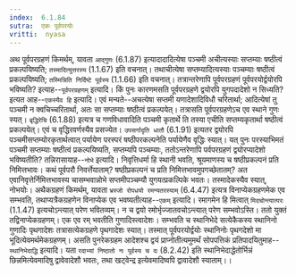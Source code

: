 ```yaml
---
index:  6.1.84
sutra:  एकः पूर्वपरयोः
vritti:  nyasa
---
```


अथ पूर्वपरग्रहणं किमर्थम्, यावता `आद्गुणः` (6.1.87) इत्यादादादित्येषा पञ्चमी अचीत्यस्याः सप्तम्याः षष्ठीत्वं प्रकल्पयिष्यति; `तस्मादित्युत्तरस्य` (1.1.67) इति वचनात्। तथाचीत्येषा सप्तम्यादित्यस्याः पञ्चम्याः षष्ठीत्वं प्रकल्पयिष्यति; `तस्मिन्निति निर्दिष्टे पूर्वस्य` (1.1.66) इति वचनात्। तत्रान्तरेणापि पूर्वपरग्रहणं पूर्वपरयोर्द्वयोरपि भविष्यति? इत्याह--`पूर्वपरग्रहणम्` इत्यादि। किं पुनः कारणमसति पूर्वपरग्रहणे द्वयोरपि युगपदादेशो न सिध्यति? इत्यत आह--`एकस्यैव हि` इत्यादि। एवं मन्यते--अचत्येषा सप्तमी यणादेशादिविधौ चरितार्था; आदित्येषां तु पञ्चमी न क्वचिच्चरितार्था, अतः सा सप्तम्याः षष्ठीत्वं प्रकल्पयेत्। तत्रासति पूर्वपरग्रहणेऽच एव स्थाने गुणः स्यत्। `बृद्धिरेचि` (6.1.88) इत्यत्र च गणविधावादिति पञ्चमी कृतार्थे ति तस्या एचीति सप्तम्यकृतार्था षष्ठीत्वं प्रकल्पयेत्। एवं च वृद्धिरवर्णस्यैव प्रसज्येत। `उपसर्गादृति धातौ` (6.1.91) इत्यतर द्वयोरपि पञ्चमीसप्तम्योरकृतार्थत्वात् पर्यायेण परस्परं षष्ठीपरकल्पनेति पर्यायेणैव वृद्धिः स्यात्। यत् पुनः परस्याभिमतं पञ्चमी सप्तम्याः षष्ठीत्वं प्रकल्पयिष्यति, सप्तम्यपि पञ्चम्याः, ततोऽन्तरेणापि पर्वपरग्रहणं द्व्योरप्यादेशो भविष्यतीति? तन्निरासायाह--`नोभे` इत्यादि। निवृत्तिधर्मा हि स्थानी भवति, श्रूयमाणस्य च षष्ठीप्रकल्पनं प्रति निमित्तभावः। कथं पूर्वपरौ निवर्त्तेयाताम्? षष्ठीप्रकल्पनं च प्रति निमित्तभावमुपगच्छेतातम्? अत एवानिवृत्तेर्निमित्तभावस्य चासम्भवान्नोभे सप्तमीपञ्चम्यौ युगयत्प्रकल्पिके भवतः। तस्मादेकस्यैव स्यात्, नोभयोः।
अथैकग्रहणं किमर्थम्, यावता `भ्रस्जो रोपधयो रमन्यतरस्याम्` (6.4.47) इत्यत्र विनाप्येकग्रहणमेक एव सम्भवति, तथाप्यत्रैकग्रहणेन विनाप्येक एव भवष्यतीत्याह--`एकम्` इत्यादि। रमागमेन हि मित्वात् `मिदचोन्त्यात्परः` (1.1.47) इत्यचोऽन्त्यात् परेण भवितव्यम्। न च द्वयो रमोर्भृज्जातवचोऽन्त्यात् परेण सम्भवोऽस्ति। ततो युक्तं तद्विनाप्येकग्रहणम्। एक एव रम् भवतीति गुणादिस्त्वादेशः। सम्भवति च स्थानिभेदे सत्येकैकस्य स्थानिनो गुणादिः पृथगादेशः तत्रासत्येकग्रहणे पृथगादेशः स्यात्। तस्मात् पूर्वपरयोर्द्वयोः स्थानिनोः पृथगदेशो मा भूदित्येवमर्थमेकग्रहणम्। असति पुनरेकग्रहम आदेशश्च द्वयं प्राप्नोतीत्यमुमर्थं सोपपत्तिकं प्रतिपादयितुमाह--`स्थानिभेदाद्धि` इत्यादि। यता `रदाभ्यां निष्ठातो नः पूर्वस्य च दः` (8.2.42) इति स्थानिभेदाद्धेतोर्भिन्नं छिन्नमित्येवमादिषु द्वावेवादेशौ भवतः, तथा खट्वेन्द्र इत्येवमादिष्वपि द्वावादेशौ स्याताम्।।

